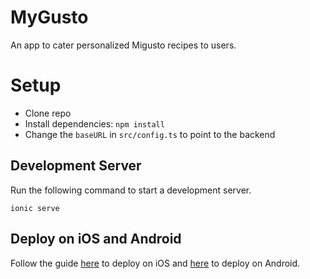 # MyGusto

An app to cater personalized Migusto recipes to users.

# Setup

* Clone repo
* Install dependencies: `npm install`
* Change the `baseURL` in `src/config.ts` to point to the backend

## Development Server

Run the following command to start a development server.
```
ionic serve
```

## Deploy on iOS and Android

Follow the guide [here](https://ionicframework.com/docs/developing/ios) to deploy on iOS and [here](https://ionicframework.com/docs/developing/android) to deploy on Android.